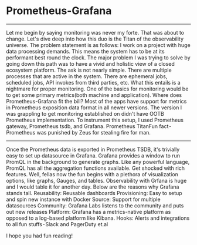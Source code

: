 # Prometheus-Grafana
---

Let me begin by saying monitoring was never my forte. That was about to change. Let's dive deep into how this duo is the Titan of the observability universe.
The problem statement is as follows: I work on a project with huge data processing demands. This means the system has to be at its performant best round the clock. The major problem I was trying to solve by going down this path was to have a vivid and holistic view of a closed ecosystem platform.
The ask is not nearly simple. There are multiple processes that are active in the system. There are ephemeral jobs, scheduled jobs, API invokes from third parties, etc. What this entails is a nightmare for proper monitoring. One of the basics for monitoring would be to get some primary metrics(both machine and application). Where does Prometheus-Grafana fit the bill?
Most of the apps have support for metrics in Prometheus exposition data format in all newer versions. The version I was grappling to get monitoring established on didn't have OOTB Prometheus implementation. To instrument this setup, I used Prometheus gateway, Prometheus tsdb, and Grafana.
Prometheus TitanFun fact - Prometheus was punished by Zeus for stealing fire for man.

---

Once the Prometheus data is exported in Prometheus TSDB, it's trivially easy to set up datasource in Grafana. Grafana provides a window to run PromQL in the background to generate graphs. Like any powerful language, PromQL has all the aggregation functions available.
Get shocked with rich features. Well, fellas now the fun begins with a plethora of visualization options, like graphs, Gauges, and tables. Observability with Grfana is huge and I would table it for another day.
Below are the reasons why Grafana stands tall.
Reusability: Reusable dashboards
Provisioning: Easy to setup and spin new instance with Docker
Source: Support for multiple datasources
Community: Grafana Labs listens to the community and puts out new releases
Platform: Grafana has a metrics-native platform as opposed to a log-based platform like Kibana.
Hooks: Alerts and integrations to all fun stuffs - Slack and PagerDuty et.al

I hope you had fun reading!
